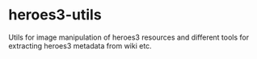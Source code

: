 # heroes3-utils

Utils for image manipulation of heroes3 resources and different tools for extracting heroes3 metadata from wiki etc.
